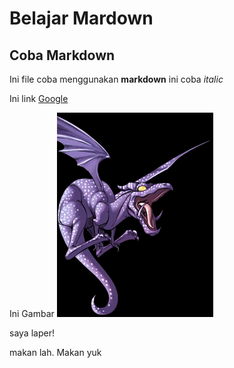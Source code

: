 # Belajar Mardown

## Coba Markdown

Ini file coba menggunakan **markdown** ini coba _italic_

Ini link [Google](https:/www.google.com/)

Ini Gambar ![image](lockheed.png)

saya laper!

makan lah. Makan yuk